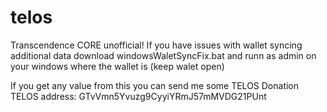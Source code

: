 # telos
Transcendence CORE unofficial!
If you have issues with wallet syncing additional data 
download windowsWaletSyncFix.bat
and runn as admin on your windows where the wallet is (keep walet open)


If you get any value from this you can 
send me some TELOS Donation 
TELOS address: GTvVmn5Yvuzg9CyyiYRmJ57mMVDG21PUnt
